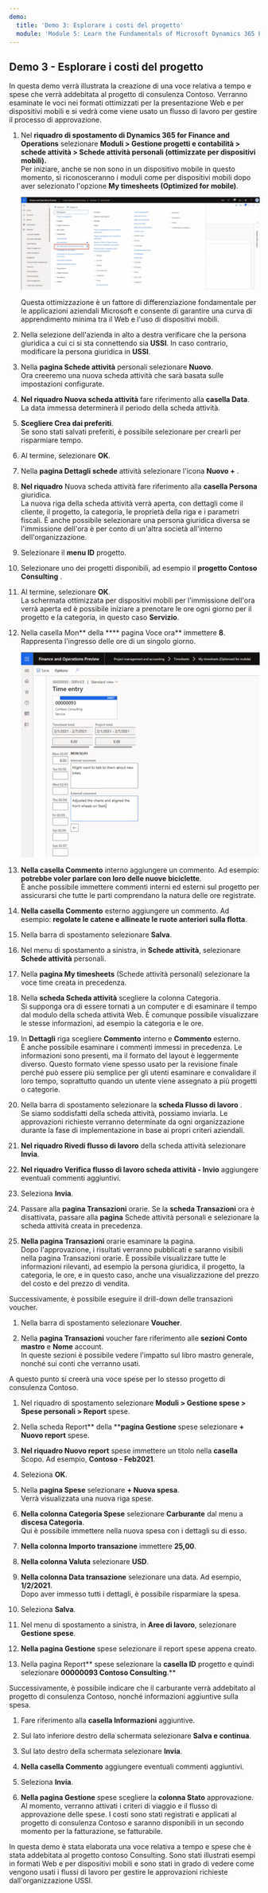 ```yaml
---
demo:
  title: 'Demo 3: Esplorare i costi del progetto'
  module: 'Module 5: Learn the Fundamentals of Microsoft Dynamics 365 Project Operations'
---
```


## Demo 3 - Esplorare i costi del progetto

In questa demo verrà illustrata la creazione di una voce relativa a tempo e spese che verrà addebitata al progetto di consulenza Contoso. Verranno esaminate le voci nei formati ottimizzati per la presentazione Web e per dispositivi mobili e si vedrà come viene usato un flusso di lavoro per gestire il processo di approvazione.

1. Nel **riquadro di spostamento di Dynamics 365 for Finance and Operations** selezionare **Moduli > Gestione progetti e contabilità > schede attività > Schede attività personali (ottimizzate per dispositivi mobili).**  
    Per iniziare, anche se non sono in un dispositivo mobile in questo momento, si riconosceranno i moduli come per dispositivi mobili dopo aver selezionato l'opzione **My timesheets (Optimized for mobile)**.

    ![Screenshot del menu di gestione del progetto e contabilità con le schede attività (ottimizzate per dispositivi mobili) evidenziate.](./media/projops_costs_1_select_my_timesheets.png)  

    Questa ottimizzazione è un fattore di differenziazione fondamentale per le applicazioni aziendali Microsoft e consente di garantire una curva di apprendimento minima tra il Web e l'uso di dispositivi mobili.

1. Nella selezione dell'azienda in alto a destra verificare che la persona giuridica a cui ci si sta connettendo sia **USSI**. In caso contrario, modificare la persona giuridica in **USSI**.

1. Nella **pagina Schede attività** personali selezionare **Nuovo**.  
    Ora creeremo una nuova scheda attività che sarà basata sulle impostazioni configurate.

1. **Nel riquadro Nuova scheda attività** fare riferimento alla **casella Data**.  
    La data immessa determinerà il periodo della scheda attività.

1. **Scegliere Crea dai preferiti**.  
    Se sono stati salvati preferiti, è possibile selezionare per crearli per risparmiare tempo.

1. Al termine, selezionare **OK**.

1. Nella **pagina Dettagli schede** attività selezionare l'icona **Nuovo +** .

1. **Nel riquadro** Nuova scheda attività fare riferimento alla **casella Persona** giuridica.  
    La nuova riga della scheda attività verrà aperta, con dettagli come il cliente, il progetto, la categoria, le proprietà della riga e i parametri fiscali. È anche possibile selezionare una persona giuridica diversa se l'immissione dell'ora è per conto di un'altra società all'interno dell'organizzazione.

1. Selezionare il **menu ID** progetto.

1. Selezionare uno dei progetti disponibili, ad esempio il **progetto Contoso Consulting** .

1. Al termine, selezionare **OK**.  
    La schermata ottimizzata per dispositivi mobili per l'immissione dell'ora verrà aperta ed è possibile iniziare a prenotare le ore ogni giorno per il progetto e la categoria, in questo caso **Servizio**.

1. Nella casella Mon** della **** pagina Voce ora** immettere **8**.  
    Rappresenta l'ingresso delle ore di un singolo giorno.

    ![Screenshot della pagina Voce ora.](./media/projops_costs_2_mon_box.png)

1. **Nella casella Commento** interno aggiungere un commento. Ad esempio: **potrebbe voler parlare con loro delle nuove biciclette**.  
    È anche possibile immettere commenti interni ed esterni sul progetto per assicurarsi che tutte le parti comprendano la natura delle ore registrate.

1. **Nella casella Commento** esterno aggiungere un commento. Ad esempio: **regolate le catene e allineate le ruote anteriori sulla flotta**.

1. Nella barra di spostamento selezionare **Salva**.

1. Nel menu di spostamento a sinistra, in **Schede attività**, selezionare **Schede attività** personali.

1. Nella **pagina My timesheets** (Schede attività personali) selezionare la voce time creata in precedenza.

1. Nella **scheda Scheda attività** scegliere la colonna Categoria.  
    Si supponga ora di essere tornati a un computer e di esaminare il tempo dal modulo della scheda attività Web. È comunque possibile visualizzare le stesse informazioni, ad esempio la categoria e le ore.

1. In **Dettagli** riga scegliere **Commento** interno e **Commento** esterno.  
    È anche possibile esaminare i commenti immessi in precedenza. Le informazioni sono presenti, ma il formato del layout è leggermente diverso. Questo formato viene spesso usato per la revisione finale perché può essere più semplice per gli utenti esaminare e convalidare il loro tempo, soprattutto quando un utente viene assegnato a più progetti o categorie.

1. Nella barra di spostamento selezionare la **scheda Flusso di lavoro** .  
    Se siamo soddisfatti della scheda attività, possiamo inviarla. Le approvazioni richieste verranno determinate da ogni organizzazione durante la fase di implementazione in base ai propri criteri aziendali.

1. **Nel riquadro Rivedi flusso di lavoro** della scheda attività selezionare **Invia**.

1. **Nel riquadro Verifica flusso di lavoro scheda attività - Invio** aggiungere eventuali commenti aggiuntivi.

1. Seleziona **Invia**.

1. Passare alla **pagina Transazioni** orarie. Se la **scheda Transazioni** ora è disattivata, passare alla **pagina** Schede attività personali e selezionare la scheda attività creata in precedenza.

1. **Nella pagina Transazioni** orarie esaminare la pagina.  
    Dopo l'approvazione, i risultati verranno pubblicati e saranno visibili nella pagina Transazioni orarie. È possibile visualizzare tutte le informazioni rilevanti, ad esempio la persona giuridica, il progetto, la categoria, le ore, e in questo caso, anche una visualizzazione del prezzo del costo e del prezzo di vendita.  

Successivamente, è possibile eseguire il drill-down delle transazioni voucher.

1. Nella barra di spostamento selezionare **Voucher**.

1. Nella **pagina Transazioni** voucher fare riferimento alle **sezioni Conto mastro** e **Nome** account.  
    In queste sezioni è possibile vedere l'impatto sul libro mastro generale, nonché sui conti che verranno usati.  

A questo punto si creerà una voce spese per lo stesso progetto di consulenza Contoso.

1. Nel riquadro di spostamento selezionare **Moduli > Gestione spese > Spese personali > Report** spese.

1. Nella scheda Report** della ****pagina Gestione** spese selezionare **+ Nuovo report** spese.

1. **Nel riquadro Nuovo report** spese immettere un titolo nella **casella** Scopo. Ad esempio, **Contoso - Feb2021**.

1. Seleziona **OK**.

1. Nella **pagina Spese** selezionare **+ Nuova spesa**.  
Verrà visualizzata una nuova riga spese.

1. **Nella colonna Categoria Spese** selezionare **Carburante** dal menu a **discesa Categoria**.  
Qui è possibile immettere nella nuova spesa con i dettagli su di esso.

1. **Nella colonna Importo transazione** immettere **25,00**.

1. **Nella colonna Valuta** selezionare **USD**.

1. **Nella colonna Data transazione** selezionare una data. Ad esempio, **1/2/2021**.  
    Dopo aver immesso tutti i dettagli, è possibile risparmiare la spesa.

1. Seleziona **Salva**.

1. Nel menu di spostamento a sinistra, in **Aree di lavoro**, selezionare **Gestione spese**.

1. **Nella pagina Gestione** spese selezionare il report spese appena creato.

1. Nella pagina Report** spese selezionare la **casella ID** progetto e quindi selezionare **00000093 Contoso Consulting**.**  

Successivamente, è possibile indicare che il carburante verrà addebitato al progetto di consulenza Contoso, nonché informazioni aggiuntive sulla spesa.

1. Fare riferimento alla **casella Informazioni** aggiuntive.

1. Sul lato inferiore destro della schermata selezionare **Salva e continua**.

1. Sul lato destro della schermata selezionare **Invia**.

1. **Nella casella Commento** aggiungere eventuali commenti aggiuntivi.

1. Seleziona **Invia**.

1. **Nella pagina Gestione** spese scegliere la **colonna Stato** approvazione.  
    Al momento, verranno attivati i criteri di viaggio e il flusso di approvazione delle spese. I costi sono stati registrati e applicati al progetto di consulenza Contoso e saranno disponibili in un secondo momento per la fatturazione, se fatturabile.

In questa demo è stata elaborata una voce relativa a tempo e spese che è stata addebitata al progetto contoso Consulting. Sono stati illustrati esempi in formati Web e per dispositivi mobili e sono stati in grado di vedere come vengono usati i flussi di lavoro per gestire le approvazioni richieste dall'organizzazione USSI.
